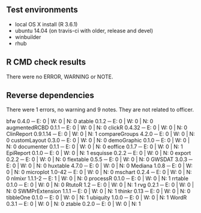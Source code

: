 ## Test environments

- local OS X install (R 3.6.1)
- ubuntu 14.04 (on travis-ci with older, release and devel) 
- winbuilder
- rhub

## R CMD check results

There were no ERROR, WARNING or NOTE.

## Reverse dependencies

There were 1 errors, no warning and 9 notes. They are not related to officer.

bfw 0.4.0                 ─ E: 0     | W: 0     | N: 0
atable 0.1.2              ─ E: 0     | W: 0     | N: 0
augmentedRCBD 0.1.1       ─ E: 0     | W: 0     | N: 0
clickR 0.4.32             ─ E: 0     | W: 0     | N: 0
ClinReport 0.9.1.14       ─ E: 0     | W: 0     | N: 1
compareGroups 4.2.0       ─ E: 0     | W: 0     | N: 0
customLayout 0.3.0        ─ E: 0     | W: 0     | N: 0
demoGraphic 0.1.0         ─ E: 0     | W: 0     | N: 0
documenter 0.1.1          ─ E: 0     | W: 0     | N: 0
eoffice 0.1.7             ─ E: 0     | W: 0     | N: 1
EpiReport 0.1.0           ─ E: 0     | W: 0     | N: 1
esquisse 0.2.2            ─ E: 0     | W: 0     | N: 0
export 0.2.2              ─ E: 0     | W: 0     | N: 0
flextable 0.5.5           ─ E: 0     | W: 0     | N: 0
GWSDAT 3.0.3              ─ E: 0     | W: 0     | N: 0
huxtable 4.7.0            ─ E: 0     | W: 0     | N: 0
Mediana 1.0.8             ─ E: 0     | W: 0     | N: 0
microplot 1.0-42          ─ E: 0     | W: 0     | N: 0
mschart 0.2.4             ─ E: 0     | W: 0     | N: 0
nlmixr 1.1.1-2            ─ E: 1     | W: 0     | N: 0
processR 0.1.0            ─ E: 0     | W: 0     | N: 1
rrtable 0.1.0             ─ E: 0     | W: 0     | N: 0
RtutoR 1.2                ─ E: 0     | W: 0     | N: 1
rvg 0.2.1                 ─ E: 0     | W: 0     | N: 0
SWMPrExtension 1.1.1      ─ E: 0     | W: 0     | N: 1
thinkr 0.13               ─ E: 0     | W: 0     | N: 0
tibbleOne 0.1.0           ─ E: 0     | W: 0     | N: 1
ubiquity 1.0.0            ─ E: 0     | W: 0     | N: 1
WordR 0.3.1               ─ E: 0     | W: 0     | N: 0
ztable 0.2.0              ─ E: 0     | W: 0     | N: 1
